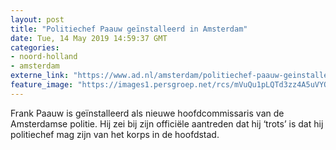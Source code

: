 ```yaml
---
layout: post
title: "Politiechef Paauw geïnstalleerd in Amsterdam"
date: Tue, 14 May 2019 14:59:37 GMT
categories: 
- noord-holland 
- amsterdam 
externe_link: "https://www.ad.nl/amsterdam/politiechef-paauw-geinstalleerd-in-amsterdam~af909719c/"
feature_image: "https://images1.persgroep.net/rcs/mVuQu1pLQTd3zz4A5uVYQgcnadA/diocontent/144446162/_fitwidth/400/?appId=21791a8992982cd8da851550a453bd7f&quality=0.7"
---
```


Frank Paauw is geïnstalleerd als nieuwe hoofdcommissaris van de Amsterdamse politie. Hij zei bij zijn officiële aantreden dat hij ‘trots’ is dat hij politiechef mag zijn van het korps in de hoofdstad.
